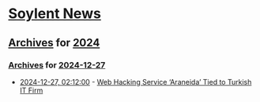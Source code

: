 # [Soylent News](../../../README.md)

## [Archives](../../index.md) for [2024](../index.md)

### [Archives](../../index.md) for [2024-12-27](index.md)

* [2024-12-27, 02:12:00](https://soylentnews.org/article.pl?sid=24/12/26/1413242&from=rss) - [Web Hacking Service ‘Araneida’ Tied to Turkish IT Firm](https://soylentnews.org/article.pl?sid=24/12/26/1413242&from=rss)
